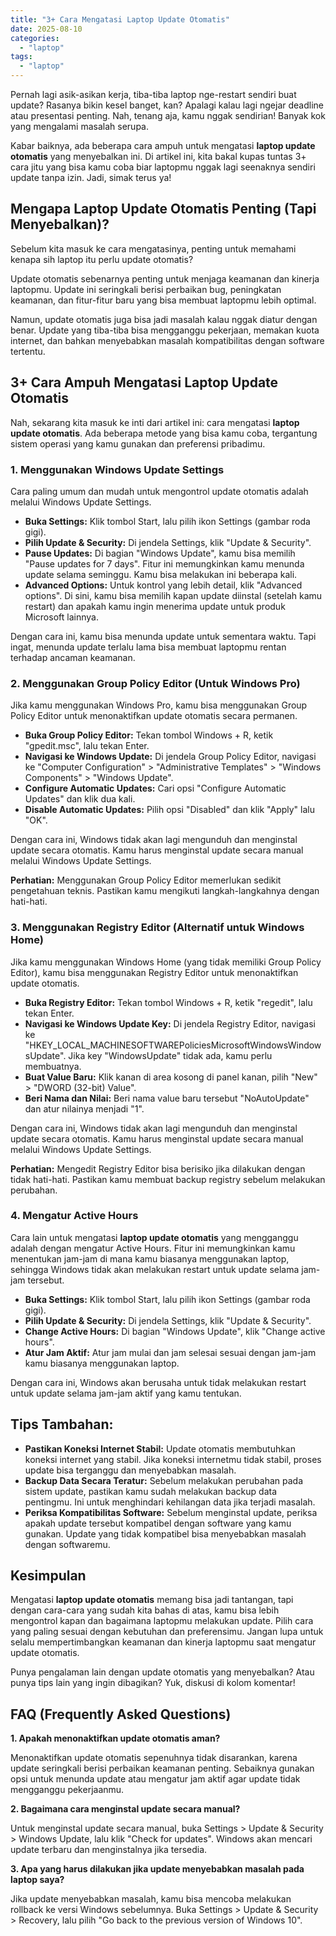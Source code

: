 ```yaml
---
title: "3+ Cara Mengatasi Laptop Update Otomatis"
date: 2025-08-10
categories: 
  - "laptop"
tags: 
  - "laptop"
---
```


Pernah lagi asik-asikan kerja, tiba-tiba laptop nge-restart sendiri buat update? Rasanya bikin kesel banget, kan? Apalagi kalau lagi ngejar deadline atau presentasi penting. Nah, tenang aja, kamu nggak sendirian! Banyak kok yang mengalami masalah serupa.

Kabar baiknya, ada beberapa cara ampuh untuk mengatasi **laptop update otomatis** yang menyebalkan ini. Di artikel ini, kita bakal kupas tuntas 3+ cara jitu yang bisa kamu coba biar laptopmu nggak lagi seenaknya sendiri update tanpa izin. Jadi, simak terus ya!

## Mengapa Laptop Update Otomatis Penting (Tapi Menyebalkan)?

Sebelum kita masuk ke cara mengatasinya, penting untuk memahami kenapa sih laptop itu perlu update otomatis?

Update otomatis sebenarnya penting untuk menjaga keamanan dan kinerja laptopmu. Update ini seringkali berisi perbaikan bug, peningkatan keamanan, dan fitur-fitur baru yang bisa membuat laptopmu lebih optimal.

Namun, update otomatis juga bisa jadi masalah kalau nggak diatur dengan benar. Update yang tiba-tiba bisa mengganggu pekerjaan, memakan kuota internet, dan bahkan menyebabkan masalah kompatibilitas dengan software tertentu.

## 3+ Cara Ampuh Mengatasi Laptop Update Otomatis

Nah, sekarang kita masuk ke inti dari artikel ini: cara mengatasi **laptop update otomatis**. Ada beberapa metode yang bisa kamu coba, tergantung sistem operasi yang kamu gunakan dan preferensi pribadimu.

### 1\. Menggunakan Windows Update Settings

Cara paling umum dan mudah untuk mengontrol update otomatis adalah melalui Windows Update Settings.

- **Buka Settings:** Klik tombol Start, lalu pilih ikon Settings (gambar roda gigi).
- **Pilih Update & Security:** Di jendela Settings, klik "Update & Security".
- **Pause Updates:** Di bagian "Windows Update", kamu bisa memilih "Pause updates for 7 days". Fitur ini memungkinkan kamu menunda update selama seminggu. Kamu bisa melakukan ini beberapa kali.
- **Advanced Options:** Untuk kontrol yang lebih detail, klik "Advanced options". Di sini, kamu bisa memilih kapan update diinstal (setelah kamu restart) dan apakah kamu ingin menerima update untuk produk Microsoft lainnya.

Dengan cara ini, kamu bisa menunda update untuk sementara waktu. Tapi ingat, menunda update terlalu lama bisa membuat laptopmu rentan terhadap ancaman keamanan.

### 2\. Menggunakan Group Policy Editor (Untuk Windows Pro)

Jika kamu menggunakan Windows Pro, kamu bisa menggunakan Group Policy Editor untuk menonaktifkan update otomatis secara permanen.

- **Buka Group Policy Editor:** Tekan tombol Windows + R, ketik "gpedit.msc", lalu tekan Enter.
- **Navigasi ke Windows Update:** Di jendela Group Policy Editor, navigasi ke "Computer Configuration" > "Administrative Templates" > "Windows Components" > "Windows Update".
- **Configure Automatic Updates:** Cari opsi "Configure Automatic Updates" dan klik dua kali.
- **Disable Automatic Updates:** Pilih opsi "Disabled" dan klik "Apply" lalu "OK".

Dengan cara ini, Windows tidak akan lagi mengunduh dan menginstal update secara otomatis. Kamu harus menginstal update secara manual melalui Windows Update Settings.

**Perhatian:** Menggunakan Group Policy Editor memerlukan sedikit pengetahuan teknis. Pastikan kamu mengikuti langkah-langkahnya dengan hati-hati.

### 3\. Menggunakan Registry Editor (Alternatif untuk Windows Home)

Jika kamu menggunakan Windows Home (yang tidak memiliki Group Policy Editor), kamu bisa menggunakan Registry Editor untuk menonaktifkan update otomatis.

- **Buka Registry Editor:** Tekan tombol Windows + R, ketik "regedit", lalu tekan Enter.
- **Navigasi ke Windows Update Key:** Di jendela Registry Editor, navigasi ke "HKEY\_LOCAL\_MACHINESOFTWAREPoliciesMicrosoftWindowsWindowsUpdate". Jika key "WindowsUpdate" tidak ada, kamu perlu membuatnya.
- **Buat Value Baru:** Klik kanan di area kosong di panel kanan, pilih "New" > "DWORD (32-bit) Value".
- **Beri Nama dan Nilai:** Beri nama value baru tersebut "NoAutoUpdate" dan atur nilainya menjadi "1".

Dengan cara ini, Windows tidak akan lagi mengunduh dan menginstal update secara otomatis. Kamu harus menginstal update secara manual melalui Windows Update Settings.

**Perhatian:** Mengedit Registry Editor bisa berisiko jika dilakukan dengan tidak hati-hati. Pastikan kamu membuat backup registry sebelum melakukan perubahan.

### 4\. Mengatur Active Hours

Cara lain untuk mengatasi **laptop update otomatis** yang mengganggu adalah dengan mengatur Active Hours. Fitur ini memungkinkan kamu menentukan jam-jam di mana kamu biasanya menggunakan laptop, sehingga Windows tidak akan melakukan restart untuk update selama jam-jam tersebut.

- **Buka Settings:** Klik tombol Start, lalu pilih ikon Settings (gambar roda gigi).
- **Pilih Update & Security:** Di jendela Settings, klik "Update & Security".
- **Change Active Hours:** Di bagian "Windows Update", klik "Change active hours".
- **Atur Jam Aktif:** Atur jam mulai dan jam selesai sesuai dengan jam-jam kamu biasanya menggunakan laptop.

Dengan cara ini, Windows akan berusaha untuk tidak melakukan restart untuk update selama jam-jam aktif yang kamu tentukan.

## Tips Tambahan:

- **Pastikan Koneksi Internet Stabil:** Update otomatis membutuhkan koneksi internet yang stabil. Jika koneksi internetmu tidak stabil, proses update bisa terganggu dan menyebabkan masalah.
- **Backup Data Secara Teratur:** Sebelum melakukan perubahan pada sistem update, pastikan kamu sudah melakukan backup data pentingmu. Ini untuk menghindari kehilangan data jika terjadi masalah.
- **Periksa Kompatibilitas Software:** Sebelum menginstal update, periksa apakah update tersebut kompatibel dengan software yang kamu gunakan. Update yang tidak kompatibel bisa menyebabkan masalah dengan softwaremu.

## Kesimpulan

Mengatasi **laptop update otomatis** memang bisa jadi tantangan, tapi dengan cara-cara yang sudah kita bahas di atas, kamu bisa lebih mengontrol kapan dan bagaimana laptopmu melakukan update. Pilih cara yang paling sesuai dengan kebutuhan dan preferensimu. Jangan lupa untuk selalu mempertimbangkan keamanan dan kinerja laptopmu saat mengatur update otomatis.

Punya pengalaman lain dengan update otomatis yang menyebalkan? Atau punya tips lain yang ingin dibagikan? Yuk, diskusi di kolom komentar!

## FAQ (Frequently Asked Questions)

**1\. Apakah menonaktifkan update otomatis aman?**

Menonaktifkan update otomatis sepenuhnya tidak disarankan, karena update seringkali berisi perbaikan keamanan penting. Sebaiknya gunakan opsi untuk menunda update atau mengatur jam aktif agar update tidak mengganggu pekerjaanmu.

**2\. Bagaimana cara menginstal update secara manual?**

Untuk menginstal update secara manual, buka Settings > Update & Security > Windows Update, lalu klik "Check for updates". Windows akan mencari update terbaru dan menginstalnya jika tersedia.

**3\. Apa yang harus dilakukan jika update menyebabkan masalah pada laptop saya?**

Jika update menyebabkan masalah, kamu bisa mencoba melakukan rollback ke versi Windows sebelumnya. Buka Settings > Update & Security > Recovery, lalu pilih "Go back to the previous version of Windows 10".
